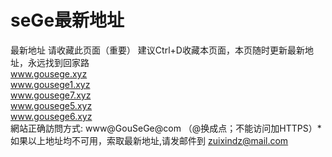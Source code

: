 # seGe最新地址
最新地址
请收藏此页面（重要） 建议Ctrl+D收藏本页面，本页随时更新最新地址，永远找到回家路
<br>
www.gousege.xyz
<br>
www.gousege1.xyz
<br>
www.gousege7.xyz
<br>
www.gousege5.xyz
<br>
www.gousege6.xyz
<br>
網站正确訪問方式: www@GouSeGe@com （@换成点；不能访问加HTTPS）*
<br>
如果以上地址均不可用，索取最新地址,请发邮件到 zuixindz@mail.com  
